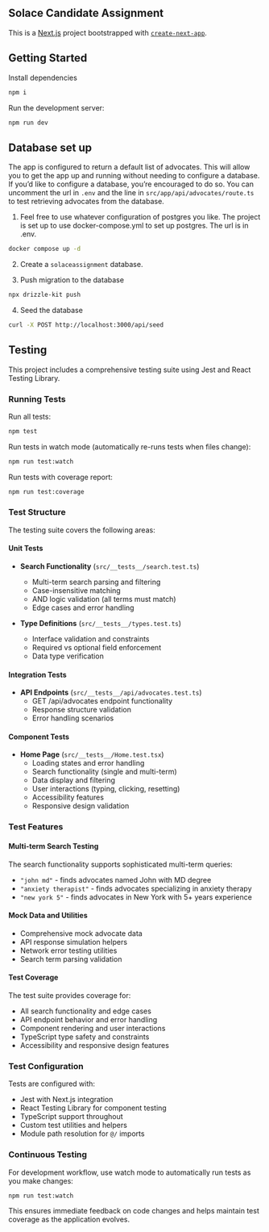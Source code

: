 ## Solace Candidate Assignment

This is a [Next.js](https://nextjs.org/) project bootstrapped with [`create-next-app`](https://github.com/vercel/next.js/tree/canary/packages/create-next-app).

## Getting Started

Install dependencies

```bash
npm i
```

Run the development server:

```bash
npm run dev
```

## Database set up

The app is configured to return a default list of advocates. This will allow you to get the app up and running without needing to configure a database. If you’d like to configure a database, you’re encouraged to do so. You can uncomment the url in `.env` and the line in `src/app/api/advocates/route.ts` to test retrieving advocates from the database.

1. Feel free to use whatever configuration of postgres you like. The project is set up to use docker-compose.yml to set up postgres. The url is in .env.

```bash
docker compose up -d
```

2. Create a `solaceassignment` database.

3. Push migration to the database

```bash
npx drizzle-kit push
```

4. Seed the database

```bash
curl -X POST http://localhost:3000/api/seed
```

## Testing

This project includes a comprehensive testing suite using Jest and React Testing Library.

### Running Tests

Run all tests:
```bash
npm test
```

Run tests in watch mode (automatically re-runs tests when files change):
```bash
npm run test:watch
```

Run tests with coverage report:
```bash
npm run test:coverage
```

### Test Structure

The testing suite covers the following areas:

#### Unit Tests
- **Search Functionality** (`src/__tests__/search.test.ts`)
  - Multi-term search parsing and filtering
  - Case-insensitive matching
  - AND logic validation (all terms must match)
  - Edge cases and error handling

- **Type Definitions** (`src/__tests__/types.test.ts`)
  - Interface validation and constraints
  - Required vs optional field enforcement
  - Data type verification

#### Integration Tests
- **API Endpoints** (`src/__tests__/api/advocates.test.ts`)
  - GET /api/advocates endpoint functionality
  - Response structure validation
  - Error handling scenarios

#### Component Tests
- **Home Page** (`src/__tests__/Home.test.tsx`)
  - Loading states and error handling
  - Search functionality (single and multi-term)
  - Data display and filtering
  - User interactions (typing, clicking, resetting)
  - Accessibility features
  - Responsive design validation

### Test Features

#### Multi-term Search Testing
The search functionality supports sophisticated multi-term queries:
- `"john md"` - finds advocates named John with MD degree
- `"anxiety therapist"` - finds advocates specializing in anxiety therapy
- `"new york 5"` - finds advocates in New York with 5+ years experience

#### Mock Data and Utilities
- Comprehensive mock advocate data
- API response simulation helpers
- Network error testing utilities
- Search term parsing validation

#### Test Coverage
The test suite provides coverage for:
- All search functionality and edge cases
- API endpoint behavior and error handling
- Component rendering and user interactions
- TypeScript type safety and constraints
- Accessibility and responsive design features

### Test Configuration

Tests are configured with:
- Jest with Next.js integration
- React Testing Library for component testing
- TypeScript support throughout
- Custom test utilities and helpers
- Module path resolution for `@/` imports

### Continuous Testing

For development workflow, use watch mode to automatically run tests as you make changes:
```bash
npm run test:watch
```

This ensures immediate feedback on code changes and helps maintain test coverage as the application evolves.

